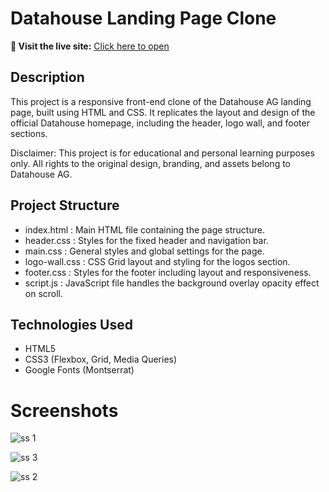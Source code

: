 Datahouse Landing Page Clone
===============================

<p><strong>🔗 Visit the live site:</strong> <a href="https://datahousech.netlify.app" target="_blank">Click here to open</a></p>

Description
-----------
This project is a responsive front-end clone of the Datahouse AG landing page,
built using HTML and CSS. It replicates the layout and design of the official
Datahouse homepage, including the header, logo wall, and footer sections.

Disclaimer: This project is for educational and personal learning purposes only.
All rights to the original design, branding, and assets belong to Datahouse AG.

Project Structure
-----------------
- index.html       : Main HTML file containing the page structure.
- header.css       : Styles for the fixed header and navigation bar.
- main.css         : General styles and global settings for the page.
- logo-wall.css    : CSS Grid layout and styling for the logos section.
- footer.css       : Styles for the footer including layout and responsiveness.
- script.js        : JavaScript file handles the background overlay opacity effect on scroll.

Technologies Used
-----------------
- HTML5
- CSS3 (Flexbox, Grid, Media Queries)
- Google Fonts (Montserrat)

# Screenshots
![ss 1](https://github.com/user-attachments/assets/aaeeea94-d4fd-46c0-b8c6-d4dd4f89921c)



![ss 3](https://github.com/user-attachments/assets/a53d3d34-3b12-4895-bd64-bbc7f5b613c6)



![ss 2](https://github.com/user-attachments/assets/94b13ed0-f1c4-45dc-a3e2-79cc7615eb1a)
